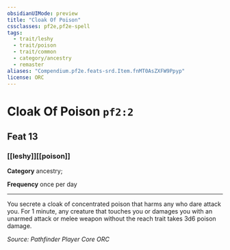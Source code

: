 ```yaml
---
obsidianUIMode: preview
title: "Cloak Of Poison"
cssclasses: pf2e,pf2e-spell
tags:
  - trait/leshy
  - trait/poison
  - trait/common
  - category/ancestry
  - remaster
aliases: "Compendium.pf2e.feats-srd.Item.fnMT0AsZXFW9Ppyp"
license: ORC
---
```

# Cloak Of Poison `pf2:2`
## Feat 13
### [[leshy]][[poison]]

**Category** ancestry; 




**Frequency** once per day

* * *

You secrete a cloak of concentrated poison that harms any who dare attack you. For 1 minute, any creature that touches you or damages you with an unarmed attack or melee weapon without the reach trait takes 3d6 poison damage.

*Source: Pathfinder Player Core*
*ORC*